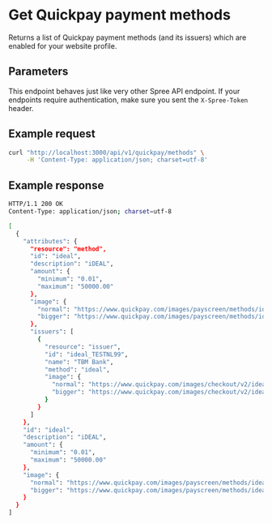 # Get Quickpay payment methods

Returns a list of Quickpay payment methods (and its issuers) which are enabled for your website profile.

## Parameters
This endpoint behaves just like very other Spree API endpoint. If your endpoints require authentication, make sure you sent the `X-Spree-Token` header.

## Example request

```bash
curl "http://localhost:3000/api/v1/quickpay/methods" \
     -H 'Content-Type: application/json; charset=utf-8'
```

## Example response

```bash
HTTP/1.1 200 OK
Content-Type: application/json; charset=utf-8

[
  {
    "attributes": {
      "resource": "method",
      "id": "ideal",
      "description": "iDEAL",
      "amount": {
        "minimum": "0.01",
        "maximum": "50000.00"
      },
      "image": {
        "normal": "https://www.quickpay.com/images/payscreen/methods/ideal.png",
        "bigger": "https://www.quickpay.com/images/payscreen/methods/ideal%402x.png"
      },
      "issuers": [
        {
          "resource": "issuer",
          "id": "ideal_TESTNL99",
          "name": "TBM Bank",
          "method": "ideal",
          "image": {
            "normal": "https://www.quickpay.com/images/checkout/v2/ideal-issuer-icons/TESTNL99.png",
            "bigger": "https://www.quickpay.com/images/checkout/v2/ideal-issuer-icons/TESTNL99%402x.png"
          }
        }
      ]
    },
    "id": "ideal",
    "description": "iDEAL",
    "amount": {
      "minimum": "0.01",
      "maximum": "50000.00"
    },
    "image": {
      "normal": "https://www.quickpay.com/images/payscreen/methods/ideal.png",
      "bigger": "https://www.quickpay.com/images/payscreen/methods/ideal%402x.png"
    }
  }
]

```